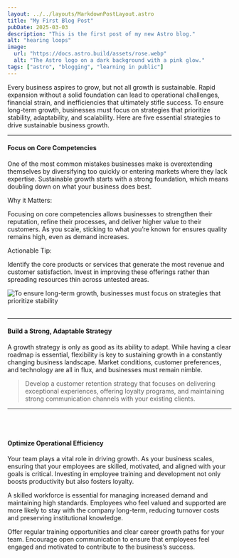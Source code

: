 ```yaml
---
layout: ../../layouts/MarkdownPostLayout.astro
title: "My First Blog Post"
pubDate: 2025-03-03
description: "This is the first post of my new Astro blog."
alt: "hearing loops"
image:
  url: "https://docs.astro.build/assets/rose.webp"
  alt: "The Astro logo on a dark background with a pink glow."
tags: ["astro", "blogging", "learning in public"]
---
```


Every business aspires to grow, but not all growth is sustainable. Rapid expansion without a solid foundation can lead to operational challenges, financial strain, and inefficiencies that ultimately stifle success. To ensure long-term growth, businesses must focus on strategies that prioritize stability, adaptability, and scalability. Here are five essential strategies to drive sustainable business growth.

---

#### Focus on Core Competencies

One of the most common mistakes businesses make is overextending themselves by diversifying too quickly or entering markets where they lack expertise. Sustainable growth starts with a strong foundation, which means doubling down on what your business does best.

Why it Matters:

Focusing on core competencies allows businesses to strengthen their reputation, refine their processes, and deliver higher value to their customers. As you scale, sticking to what you’re known for ensures quality remains high, even as demand increases.

Actionable Tip:

Identify the core products or services that generate the most revenue and customer satisfaction. Invest in improving these offerings rather than spreading resources thin across untested areas.

![To ensure long-term growth, businesses must focus on strategies that prioritize stability](https://cdn.prod.website-files.com/67337f627413b847e2064d1a/6734d81df0e1fc55b353bbfd_6734d7540124b55e7944f673_Article%2520Image.png)
\
&nbsp;

---

#### Build a Strong, Adaptable Strategy

A growth strategy is only as good as its ability to adapt. While having a clear roadmap is essential, flexibility is key to sustaining growth in a constantly changing business landscape. Market conditions, customer preferences, and technology are all in flux, and businesses must remain nimble.

> Develop a customer retention strategy that focuses on delivering exceptional experiences, offering loyalty programs, and maintaining strong communication channels with your existing clients.

---

\
&nbsp;

#### Optimize Operational Efficiency

Your team plays a vital role in driving growth. As your business scales, ensuring that your employees are skilled, motivated, and aligned with your goals is critical. Investing in employee training and development not only boosts productivity but also fosters loyalty.

A skilled workforce is essential for managing increased demand and maintaining high standards. Employees who feel valued and supported are more likely to stay with the company long-term, reducing turnover costs and preserving institutional knowledge.

Offer regular training opportunities and clear career growth paths for your team. Encourage open communication to ensure that employees feel engaged and motivated to contribute to the business’s success.
